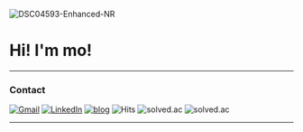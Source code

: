 ![DSC04593-Enhanced-NR](https://github.com/user-attachments/assets/446bd729-11fc-4d82-8dd0-a910586d4fb0)

# Hi! I'm mo!
---

### Contact
[![Gmail](https://img.shields.io/badge/Gmail-D14836?logo=gmail&logoColor=fff)](mailto:jmmo0722@gmail.com)
[![LinkedIn](https://img.shields.io/badge/LinkedIn-0A66C2?logo=linkedin&logoColor=fff)](https://www.linkedin.com/in/%EC%A0%95%EB%AF%BC-%EB%AA%A8-289504385/)
[![blog](https://img.shields.io/badge/Velog-20C997?logo=velog&logoColor=fff)](https://mozmin.tistory.com/)
![Hits](https://komarev.com/ghpvc/?username=mozmin)
![solved.ac](https://img.shields.io/badge/SOLVED.AC-SILVER%20I-435F7A??style=for-the-badge&logo=github&Color=white)
![solved.ac](http://mazassumnida.wtf/api/v2/generate_badge?boj=mozmin)

---
